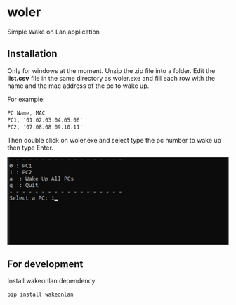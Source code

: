 # woler
Simple Wake on Lan application

## Installation

Only for windows at the moment. 
Unzip the zip file into a folder. 
Edit the **list.csv** file in the same directory as woler.exe and fill each row with the name and the mac address of the pc to wake up.

For example:

    PC Name, MAC
    PC1, '01.02.03.04.05.06'
    PC2, '07.08.08.09.10.11'

Then double click on woler.exe and select type the pc number to wake up then type Enter.

![cmd](docs/001_cmd.png)

## For development

Install wakeonlan dependency

    pip install wakeonlan